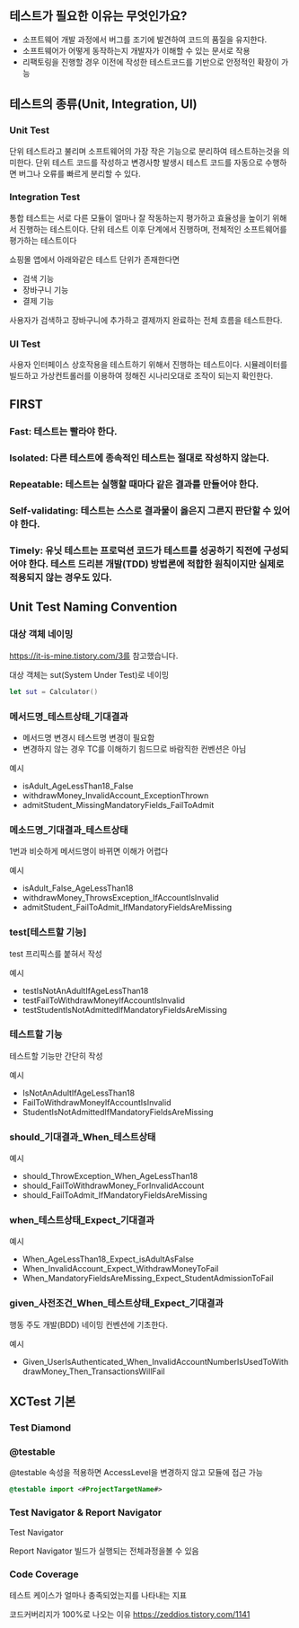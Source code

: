 ## 테스트가 필요한 이유는 무엇인가요?

- 소프트웨어 개발 과정에서 버그를 조기에 발견하여 코드의 품질을 유지한다.
- 소프트웨어가 어떻게 동작하는지 개발자가 이해할 수 있는 문서로 작용
- 리팩토링을 진행할  경우 이전에 작성한 테스트코드를 기반으로 안정적인 확장이 가능

## 테스트의 종류(Unit, Integration, UI)

### Unit Test
단위 테스트라고 불리며 소프트웨어의 가장 작은 기능으로 분리하여 테스트하는것을 의미한다. 단위 테스트 코드를 작성하고 변경사항 발생시 테스트 코드를 자동으로 수행하면 버그나 오류를 빠르게 분리할 수 있다.

### Integration Test 
통합 테스트는 서로 다른 모듈이 얼마나 잘 작동하는지 평가하고 효율성을 높이기 위해서 진행하는 테스트이다. 단위 테스트 이후 단계에서 진행하며, 전체적인 소프트웨어를 평가하는 테스트이다

쇼핑몰 앱에서 아래와같은 테스트 단위가 존재한다면

- 검색 기능
- 장바구니 기능
- 결제 기능

사용자가 검색하고 장바구니에 추가하고 결제까지 완료하는 전체 흐름을 테스트한다.

### UI Test
사용자 인터페이스 상호작용을 테스트하기 위해서 진행하는 테스트이다. 시뮬레이터를 빌드하고 가상컨트롤러를 이용하여 정해진 시나리오대로 조작이 되는지 확인한다.

## FIRST

### Fast: 테스트는 빨라야 한다.
### Isolated: 다른 테스트에 종속적인 테스트는 절대로 작성하지 않는다.
### Repeatable: 테스트는 실행할 때마다 같은 결과를 만들어야 한다.
### Self-validating: 테스트는 스스로 결과물이 옳은지 그른지 판단할 수 있어야 한다.
### Timely: 유닛 테스트는 프로덕션 코드가 테스트를 성공하기 직전에 구성되어야 한다. 테스트 드리븐 개발(TDD) 방법론에 적합한 원칙이지만 실제로 적용되지 않는 경우도 있다.

## Unit Test Naming Convention

### 대상 객체 네이밍

https://it-is-mine.tistory.com/3를 참고했습니다.

대상 객체는 sut(System Under Test)로 네이밍
```swift
let sut = Calculator()
```

### 메서드명_테스트상태_기대결과

- 메서드명 변경시 테스트명 변경이 필요함
- 변경하지 않는 경우 TC를 이해하기 힘드므로 바람직한 컨벤션은 아님

예시
- isAdult_AgeLessThan18_False
- withdrawMoney_InvalidAccount_ExceptionThrown
- admitStudent_MissingMandatoryFields_FailToAdmit

### 메소드명_기대결과_테스트상태
1번과 비슷하게 메서드명이 바뀌면 이해가 어렵다

예시
- isAdult_False_AgeLessThan18
- withdrawMoney_ThrowsException_IfAccountIsInvalid
- admitStudent_FailToAdmit_IfMandatoryFieldsAreMissing

### test[테스트할 기능]
test 프리픽스를 붙혀서 작성

예시
- testIsNotAnAdultIfAgeLessThan18
- testFailToWithdrawMoneyIfAccountIsInvalid
- testStudentIsNotAdmittedIfMandatoryFieldsAreMissing

### 테스트할 기능
테스트할 기능만 간단히 작성

예시
- IsNotAnAdultIfAgeLessThan18
- FailToWithdrawMoneyIfAccountIsInvalid
- StudentIsNotAdmittedIfMandatoryFieldsAreMissing

### should_기대결과_When_테스트상태

예시
- should_ThrowException_When_AgeLessThan18
- should_FailToWithdrawMoney_ForInvalidAccount
- should_FailToAdmit_IfMandatoryFieldsAreMissing

### when_테스트상태_Expect_기대결과

예시
- When_AgeLessThan18_Expect_isAdultAsFalse
- When_InvalidAccount_Expect_WithdrawMoneyToFail
- When_MandatoryFieldsAreMissing_Expect_StudentAdmissionToFail

### given_사전조건_When_테스트상태_Expect_기대결과

행동 주도 개발(BDD) 네이밍 컨벤션에 기초한다.

예시
- Given_UserIsAuthenticated_When_InvalidAccountNumberIsUsedToWithdrawMoney_Then_TransactionsWillFail


## XCTest 기본

### Test Diamond

### @testable
@testable 속성을 적용하면 AccessLevel을 변경하지 않고 모듈에 접근 가능

```swift
@testable import <#ProjectTargetName#>
```

### Test Navigator & Report Navigator

Test Navigator


Report Navigator
빌드가 실행되는 전체과정을볼 수 있음

### Code Coverage

테스트 케이스가 얼마나 충족되었는지를 나타내는 지표

코드커버리지가 100%로 나오는 이유
https://zeddios.tistory.com/1141
